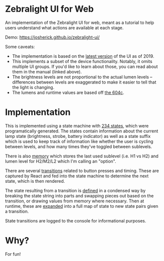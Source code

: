 # Zebralight UI for Web

An implementation of the Zebralight UI for web, meant as a tutorial to help
users understand what actions are available at each stage.

Demo: https://josherick.github.io/zebralight-ui/

Some caveats:
- The implementation is based on the [latest
  version](https://zebralight.3dcartstores.com/assets/images/ZebraLightUserGuide2019.pdf)
  of the UI as of 2019.
- This implements a subset of the device functionality. Notably, it omits
  multiple UI groups. If you'd like to learn about those, you can read about
  them in the manual (linked above).
- The brightness levels are not proportional to the actual lumen levels –
  differences between levels are exaggerated to make it easier to tell that the
  light is changing.
- The lumens and runtime values are based off [the
  604c](https://zebralight.3dcartstores.com/H604c-18650-XHP502-Flood-4000K-High-CRI-Headlamp_p_223.html).

# Implementation
This is implemented using a state machine with [234
states](https://github.com/josherick/zebralight-ui/blob/main/src/state_machine/implementations/basic_ui/enums.js#L105),
which were programatically generated. The states contain information about the
current lamp state (brightness, strobe, battery indicator) as well as a state
suffix which is used to keep track of information like whether the user is
cycling between levels, and how many times they've toggled between sublevels.

There is also
[memory](https://github.com/josherick/zebralight-ui/blob/main/src/state_machine/implementations/basic_ui/memory.js)
which stores the last used sublevel (i.e. H1 vs H2) and lumen level for
H2/M2/L2 which I'm calling an "option".

There are several
[transitions](https://github.com/josherick/zebralight-ui/blob/main/src/state_machine/implementations/basic_ui/enums.js#L80-L88)
related to button presses and timing. These are captured by React and fed into
the state machine to determine the next state, which is then rendered.

The state resulting from a transition is
[defined](https://github.com/josherick/zebralight-ui/blob/main/src/state_machine/implementations/basic_ui/makeBasicUIStateMachine.js#L28)
in a condensed way by breaking the state string into parts and swapping pieces
out based on the transition, or drawing values from memory where necessary.
Then at runtime, these are
[expanded](https://github.com/josherick/zebralight-ui/blob/main/src/state_machine/implementations/basic_ui/stateExpander.js)
into a full map of state to new state pairs given a transition.

State transitions are logged to the console for informational purposes.

# Why?
For fun!
